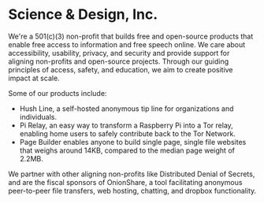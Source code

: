 # Science & Design, Inc.

We're a 501(c)(3) non-profit that builds free and open-source products that enable free access to information and free speech online. We care about accessibility, usability, privacy, and security and provide support for aligning non-profits and open-source projects. Through our guiding principles of access, safety, and education, we aim to create positive impact at scale.

Some of our products include:
- Hush Line, a self-hosted anonymous tip line for organizations and individuals.
- Pi Relay, an easy way to transform a Raspberry Pi into a Tor relay, enabling home users to safely contribute back to the Tor Network.
- Page Builder enables anyone to build single page, single file websites that weighs around 14KB, compared to the median page weight of 2.2MB.

We partner with other aligning non-profits like Distributed Denial of Secrets, and are the fiscal sponsors of OnionShare, a tool facilitating anonymous peer-to-peer file transfers, web hosting, chatting, and dropbox functionality.
